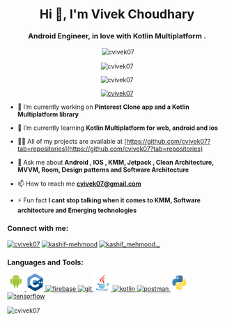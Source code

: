 <h1 align="center">Hi 👋, I'm Vivek Choudhary</h1>
<h3 align="center">Android Engineer, in love with Kotlin Multiplatform .</h3>


<p align="center">&nbsp;<img align="center" src="https://github-readme-stats.vercel.app/api?username=cvivek07&show_icons=true&locale=en" alt="cvivek07" /></p>


<p align="center"><img align="center" src="https://github-readme-stats.vercel.app/api/top-langs?username=cvivek07&show_icons=true&locale=en&layout=compact" alt="cvivek07" /></p>



<p align="center"> <img src="https://komarev.com/ghpvc/?username=cvivek07&label=Profile%20views&color=0e75b6&style=flat" alt="cvivek07" /> </p>

<p align="center"> <a href="https://github.com/ryo-ma/github-profile-trophy"><img src="https://github-profile-trophy.vercel.app/?username=cvivek07" alt="cvivek07" /></a> </p>

- 🔭 I’m currently working on **Pinterest Clone app and a Kotlin Multiplatform library**

- 🌱 I’m currently learning **Kotlin Multiplatform for web, android and ios**

- 👨‍💻 All of my projects are available at [https://github.com/cvivek07?tab=repositories](https://github.com/cvivek07?tab=repositories)

- 💬 Ask me about **Android , IOS , KMM, Jetpack , Clean Architecture, MVVM, Room, Design patterns and Software Architecture**

- 📫 How to reach me **cvivek07@gmail.com**

- ⚡ Fun fact **I cant stop talking when it comes to KMM, Software architecture and Emerging technologies**

<h3 align="left">Connect with me:</h3>
<a href="[[https://linkedin.com/in//kashif-mehmood-km](https://www.linkedin.com/in/vivek-choudhary-4686b477/)](https://www.linkedin.com/in/vivek-choudhary-4686b477/)" target="blank"><img align="center" src="https://raw.githubusercontent.com/rahuldkjain/github-profile-readme-generator/master/src/images/icons/Social/linked-in-alt.svg" alt="cvivek07" height="30" width="40" /></a>
<a href="[[[https://stackoverflow.com/users/kashif-mehmood](https://stackoverflow.com/users/4908512/vivek-choudhary)](https://stackoverflow.com/users/4908512/vivek-choudhary)](https://stackoverflow.com/users/4908512/vivek-choudhary)" target="blank"><img align="center" src="https://raw.githubusercontent.com/rahuldkjain/github-profile-readme-generator/master/src/images/icons/Social/stack-overflow.svg" alt="kashif-mehmood" height="30" width="40" /></a>
<a href="https://instagram.com/pitviper07" target="blank"><img align="center" src="https://raw.githubusercontent.com/rahuldkjain/github-profile-readme-generator/master/src/images/icons/Social/instagram.svg" alt="kashif_mehmood._" height="30" width="40" /></a>
</p>

<h3 align="left">Languages and Tools:</h3>
<p align="left"> <a href="https://developer.android.com" target="_blank"> <img src="https://raw.githubusercontent.com/devicons/devicon/master/icons/android/android-original-wordmark.svg" alt="android" width="40" height="40"/> </a> <a href="https://www.w3schools.com/cpp/" target="_blank"> <img src="https://raw.githubusercontent.com/devicons/devicon/master/icons/cplusplus/cplusplus-original.svg" alt="cplusplus" width="40" height="40"/> </a> <a href="https://firebase.google.com/" target="_blank"> <img src="https://www.vectorlogo.zone/logos/firebase/firebase-icon.svg" alt="firebase" width="40" height="40"/> </a> <a href="https://git-scm.com/" target="_blank"> <img src="https://www.vectorlogo.zone/logos/git-scm/git-scm-icon.svg" alt="git" width="40" height="40"/> </a> <a href="https://www.java.com" target="_blank"> <img src="https://raw.githubusercontent.com/devicons/devicon/master/icons/java/java-original.svg" alt="java" width="40" height="40"/> </a> <a href="https://kotlinlang.org" target="_blank"> <img src="https://www.vectorlogo.zone/logos/kotlinlang/kotlinlang-icon.svg" alt="kotlin" width="40" height="40"/> </a> <a href="https://postman.com" target="_blank"> <img src="https://www.vectorlogo.zone/logos/getpostman/getpostman-icon.svg" alt="postman" width="40" height="40"/> </a> <a href="https://www.python.org" target="_blank"> <img src="https://raw.githubusercontent.com/devicons/devicon/master/icons/python/python-original.svg" alt="python" width="40" height="40"/> </a> <a href="https://www.tensorflow.org" target="_blank"> <img src="https://www.vectorlogo.zone/logos/tensorflow/tensorflow-icon.svg" alt="tensorflow" width="40" height="40"/> </a> </p>


<p><img align="center" src="https://github-readme-streak-stats.herokuapp.com/?user=cvivek07&" alt="cvivek07" /></p>
